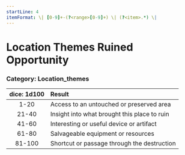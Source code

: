 ```yaml
---
startLine: 4
itemFormat: \| [0-9]+-(?<range>[0-9]+) \| (?<item>.*) \|
---
```

# Location Themes Ruined Opportunity
### Category: Location_themes

| dice: 1d100 | Result |
|:----:|:-------|
| 1-20 | Access to an untouched or preserved area |
| 21-40 | Insight into what brought this place to ruin |
| 41-60 | Interesting or useful device or artifact |
| 61-80 | Salvageable equipment or resources |
| 81-100 | Shortcut or passage through the destruction |